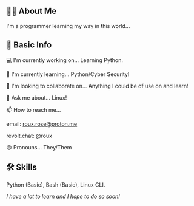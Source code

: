 
## 🏳️‍⚧️ About Me
I'm a programmer learning my way in this world...



## 🍄 Basic Info
💻 I'm currently working on... Learning Python.

🧠 I'm currently learning... Python/Cyber Security!

🤝 I'm looking to collaborate on... Anything I could be of use on and learn!

💬 Ask me about... Linux!

📫 How to reach me...

email: roux.rose@proton.me

revolt.chat: @roux

😄 Pronouns... They/Them

## 🛠 Skills
Python (Basic), Bash (Basic), Linux CLI.

*I have a lot to learn and I hope to do so soon!*

